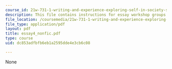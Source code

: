```yaml
---
course_id: 21w-731-1-writing-and-experience-exploring-self-in-society-spring-2004
description: This file contains instructions for essay workshop groups.
file_location: /coursemedia/21w-731-1-writing-and-experience-exploring-self-in-society-spring-2004/dc853adfbfb6eb1a2595dde4e3cb6c08_essay4_nonfic.pdf
file_type: application/pdf
layout: pdf
title: essay4_nonfic.pdf
type: course
uid: dc853adfbfb6eb1a2595dde4e3cb6c08

---
```

None